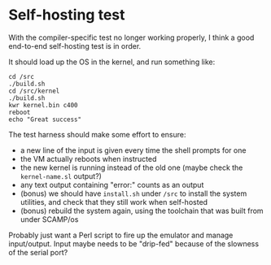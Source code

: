 # Self-hosting test

With the compiler-specific test no longer working properly, I think a good
end-to-end self-hosting test is in order.

It should load up the OS in the kernel, and run something like:

    cd /src
    ./build.sh
    cd /src/kernel
    ./build.sh
    kwr kernel.bin c400
    reboot
    echo "Great success"

The test harness should make some effort to ensure:

 * a new line of the input is given every time the shell prompts for one
 * the VM actually reboots when instructed
 * the new kernel is running instead of the old one (maybe check the `kernel-name.sl`
   output?)
 * any text output containing "error:" counts as an output
 * (bonus) we should have `install.sh` under `/src` to install the system utilities,
   and check that they still work when self-hosted
 * (bonus) rebuild the system again, using the toolchain that was built from under
   SCAMP/os

Probably just want a Perl script to fire up the emulator and manage input/output.
Input maybe needs to be "drip-fed" because of the slowness of the serial port?
